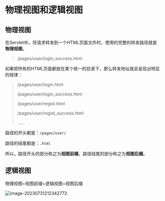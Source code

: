 # 物理视图和逻辑视图

## 物理视图

在Servlet中，将请求转发到一个HTML页面文件时，使用的完整的转发路径就是**物理视图**。

> /pages/user/login_success.html

如果把所有的HTML页面都放在某个统一的目录下，那么转发地址就会呈现出明显的规律：

> /pages/user/login.html 
>
> /pages/user/login_success.html 
>
> /pages/user/regist.html
>
>  /pages/user/regist_success.html
>
> ……

路径的开头都是：`/pages/user/`

路径的结尾都是：`.html`

所以，路径开头的部分称之为**视图前缀**，路径结尾的部分称之为**视图后缀**。

## 逻辑视图

物理视图=视图前缀+逻辑视图+视图后缀

![image-20230731212342772](https://fastly.jsdelivr.net/gh/LetengZzz/img/java/others/202412100019650.png)
